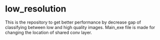 # low_resolution
This is the repository to get better performance by decrease gap of classifying between low and high quality images.
Main_exe file is made for changing the location of shared conv layer.
